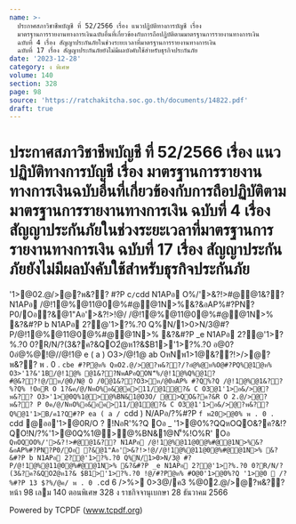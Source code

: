```yaml
---
name: >-
  ประกาศสภาวิชาชีพบัญชี ที่ 52/2566 เรื่อง แนวปฏิบัติทางการบัญชี เรื่อง
  มาตรฐานการรายงานทางการเงินฉบับอื่นที่เกี่ยวข้องกับการถือปฏิบัติตามมาตรฐานการรายงานทางการเงิน
  ฉบับที่ 4 เรื่อง สัญญาประกันภัยในช่วงระยะเวลาที่มาตรฐานการรายงานทางการเงิน
  ฉบับที่ 17 เรื่อง สัญญาประกันภัยยังไม่มีผลบังคับใช้สำหรับธุรกิจประกันภัย
date: '2023-12-28'
category: ง พิเศษ
volume: 140
section: 328
page: 98
source: 'https://ratchakitcha.soc.go.th/documents/14822.pdf'
draft: true
---
```


# ประกาศสภาวิชาชีพบัญชี ที่ 52/2566 เรื่อง แนวปฏิบัติทางการบัญชี เรื่อง มาตรฐานการรายงานทางการเงินฉบับอื่นที่เกี่ยวข้องกับการถือปฏิบัติตามมาตรฐานการรายงานทางการเงิน ฉบับที่ 4 เรื่อง สัญญาประกันภัยในช่วงระยะเวลาที่มาตรฐานการรายงานทางการเงิน ฉบับที่ 17 เรื่อง สัญญาประกันภัยยังไม่มีผลบังคับใช้สำหรับธุรกิจประกันภัย

'1>@02.@/>@?พ&?? #?P c` / `cdd N1APอ O%/'>&?!>#@@1&?? N1APอ /@!1@%@11@0@%#@@1N>%&?&อAP%#?PN?P0/Oอ?&@1"Aอ'>&?!>!@/ /@!1@%@11@0@%#@@1N>% &?&#?P b N1APอ 2?@'1>?%.?0 Q%N/1>0>N/3@#?P/@!1@%@11@0@%#@@1N>% &?&#?P _e N1APอ 2?@'1>?%.?0 0?R/N/?(3&?ค?&QO2ํ@ห1?&$B1>'1>?%.?0 อ@0?0อํ@%@!@//@!1@ e ( a ) O3>/@!1@ ab OหNพ1>1@&??!>/>@?พ&?? พ . 0 . `cbe #?Pํ@ห% QหO2.@/>@?พ&??/?อํ@%@ห%O@#?PQ%@1ํ@ห% O3>'1?&'1B/@!1@% @1&??NพAPอQON'็%/@!1@%Q%@1? #ํ@&??!@/ห/@0/N@ O /0@1&??O3>ห/@0อAP% #?Q%?Q /@!1@%@1&??%?Q% !OอR O 1?&ค/@/NหO%อ&@ค>11/@1ํ@?& C O3@1'1>อ&/>@?พ&?? O3>'1>@0Q%1@>@%BN&1@O3O/ @>QO&?ค?&R O 2.@/>@?พ&?? P 0ค/@/NหO%อ&อค>11/@1ํ@?& C O3@1'1>อ&/>@?พ&?? Q%@1'1>B/ค1?Q#?P ea ( a / `cdd ) N/APอ/?%#?P `f พ20>@0% พ . 0 . `cdd @ออ'1>@0R/O ? !NอR'%?Q Oอ _ '1>@0%?QQหOQO&?ค?&!?QO!N/?%'1>@0Q%1@>@%BN&1@N'็%!O%R' Oอ ` QหOQOO%/'>&?!>#@@1&?? N1APอ /@!1@%@11@0@%#@@1N>%&?&อAP%#?PN?P0/Oอ ?&@1"Aอ'>&?!>!@//@!1@%@11@0@%#@@1N>% &?&#?P b N1APอ 2?@'1>?%.?0 Q%N/1>0>N/3@ #?P/@!1@%@11@0@%#@@1N>% &?&#?P _e N1APอ 2?@'1>?%.?0 0?R/N/?(3&?ค?&QO2ํ@ห1?& $B1>'1>?%.?0 !@/#?Pํ@ห% #O@0'1>@0%?Q '1>@0  /?%#?P 13 $?%/@ค/ พ . 0 . `cd 6 />%> 0>3@/ค3 %@02.@/>@?พ&?? หน้า 98 เลม 140 ตอนพิเศษ 328 ง ราชกิจจานุเบกษา 28 ธันวาคม 2566















































Powered by TCPDF (www.tcpdf.org)
